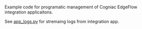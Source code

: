 
Example code for programatic management of Cogniac EdgeFlow integration applicaitons.

See [app_logs.py](https://github.com/Cogniac/edgeflow-integration-example/blob/master/app-logs.py) for stremaing logs from integration app.



